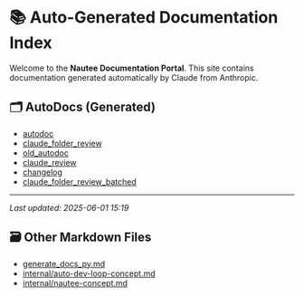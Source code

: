 # 📚 Auto-Generated Documentation Index

Welcome to the **Nautee Documentation Portal**. This site contains documentation generated automatically by Claude from Anthropic.

## 🗂️ AutoDocs (Generated)

- [autodoc](tools_autodoc_py.md)
- [claude_folder_review](tools_claude_folder_review_py.md)
- [old_autodoc](tools_old_autodoc_py.md)
- [claude_review](tools_claude_review_py.md)
- [changelog](tools_changelog_py.md)
- [claude_folder_review_batched](tools_claude_folder_review_batched_py.md)

---

_Last updated: 2025-06-01 15:19_

## 🗃️ Other Markdown Files

- [generate_docs_py.md](generate_docs_py.md)
- [internal/auto-dev-loop-concept.md](internal/auto-dev-loop-concept.md)
- [internal/nautee-concept.md](internal/nautee-concept.md)
